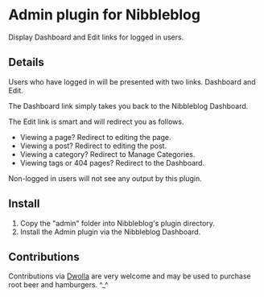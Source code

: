 # Admin plugin for Nibbleblog

Display Dashboard and Edit links for logged in users.

## Details

Users who have logged in will be presented with two links. Dashboard and Edit.

The Dashboard link simply takes you back to the Nibbleblog Dashboard.

The Edit link is smart and will redirect you as follows.

* Viewing a page? Redirect to editing the page.
* Viewing a post? Redirect to editing the post.
* Viewing a category? Redirect to Manage Categories.
* Viewing tags or 404 pages? Redirect to the Dashboard.

Non-logged in users will not see any output by this plugin.

## Install

1. Copy the "admin" folder into Nibbleblog's plugin directory.
2. Install the Admin plugin via the Nibbleblog Dashboard.

## Contributions

Contributions via [Dwolla][dwolla] are very welcome and may be used to purchase root beer and hamburgers. ^_^

[dwolla]: https://www.dwolla.com/hub/forestmist